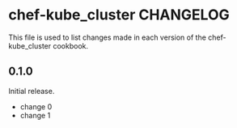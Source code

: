 # chef-kube_cluster CHANGELOG

This file is used to list changes made in each version of the chef-kube_cluster cookbook.

## 0.1.0

Initial release.

- change 0
- change 1
